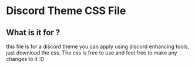# Discord Theme CSS File
## What is it for ?
this file is for a discord theme you can apply using discord enhancing tools, just download the css.
The css is free to use and feel free to make any changes to it :D
